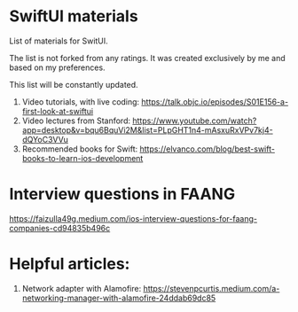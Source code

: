 # SwiftUI materials
List of materials for SwitUI. 

The list is not forked from any ratings. It was created exclusively by me and based on my preferences.

This list will be constantly updated.

1. Video tutorials, with live coding: https://talk.objc.io/episodes/S01E156-a-first-look-at-swiftui
2. Video lectures from Stanford: https://www.youtube.com/watch?app=desktop&v=bqu6BquVi2M&list=PLpGHT1n4-mAsxuRxVPv7kj4-dQYoC3VVu
3. Recommended books for Swift: https://elvanco.com/blog/best-swift-books-to-learn-ios-development


# Interview questions in FAANG
https://faizulla49g.medium.com/ios-interview-questions-for-faang-companies-cd94835b496c

# Helpful articles:
1. Network adapter with Alamofire: https://stevenpcurtis.medium.com/a-networking-manager-with-alamofire-24ddab69dc85
